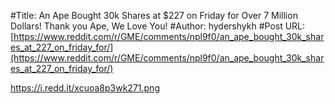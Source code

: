 #Title: An Ape Bought 30k Shares at $227 on Friday for Over 7 Million Dollars! Thank you Ape, We Love You!
#Author: hydershykh
#Post URL: [https://www.reddit.com/r/GME/comments/npl9f0/an_ape_bought_30k_shares_at_227_on_friday_for/](https://www.reddit.com/r/GME/comments/npl9f0/an_ape_bought_30k_shares_at_227_on_friday_for/)


https://i.redd.it/xcuoa8p3wk271.png